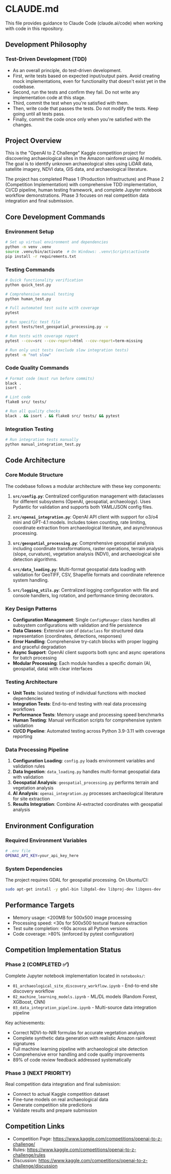 # CLAUDE.md

This file provides guidance to Claude Code (claude.ai/code) when working with code in this repository.

## Development Philosophy

### Test-Driven Development (TDD)

* As an overall principle, do test-driven development.
* First, write tests based on expected input/output pairs. Avoid creating mock implementations, even for functionality that doesn't exist yet in the codebase.
* Second, run the tests and confirm they fail. Do not write any implementation code at this stage.
* Third, commit the test when you're satisfied with them.
* Then, write code that passes the tests. Do not modify the tests. Keep going until all tests pass.
* Finally, commit the code once only when you're satisfied with the changes.

## Project Overview

This is the "OpenAI to Z Challenge" Kaggle competition project for discovering archaeological sites in the Amazon rainforest using AI models. The goal is to identify unknown archaeological sites using LiDAR data, satellite imagery, NDVI data, GIS data, and archaeological literature.

The project has completed Phase 1 (Production Infrastructure) and Phase 2 (Competition Implementation) with comprehensive TDD implementation, CI/CD pipeline, human testing framework, and complete Jupyter notebook workflow demonstrations. Phase 3 focuses on real competition data integration and final submission.

## Core Development Commands

### Environment Setup
```bash
# Set up virtual environment and dependencies
python -m venv .venv
source .venv/bin/activate  # On Windows: .venv\Scripts\activate
pip install -r requirements.txt
```

### Testing Commands
```bash
# Quick functionality verification
python quick_test.py

# Comprehensive manual testing
python human_test.py

# Full automated test suite with coverage
pytest

# Run specific test file
pytest tests/test_geospatial_processing.py -v

# Run tests with coverage report
pytest --cov=src --cov-report=html --cov-report=term-missing

# Run only unit tests (exclude slow integration tests)
pytest -m "not slow"
```

### Code Quality Commands
```bash
# Format code (must run before commits)
black .
isort .

# Lint code
flake8 src/ tests/

# Run all quality checks
black . && isort . && flake8 src/ tests/ && pytest
```

### Integration Testing
```bash
# Run integration tests manually
python manual_integration_test.py
```

## Code Architecture

### Core Module Structure

The codebase follows a modular architecture with these key components:

1. **`src/config.py`**: Centralized configuration management with dataclasses for different subsystems (OpenAI, geospatial, archaeology). Uses Pydantic for validation and supports both YAML/JSON config files.

2. **`src/openai_integration.py`**: OpenAI API client with support for o3/o4 mini and GPT-4.1 models. Includes token counting, rate limiting, coordinate extraction from archaeological literature, and asynchronous processing.

3. **`src/geospatial_processing.py`**: Comprehensive geospatial analysis including coordinate transformations, raster operations, terrain analysis (slope, curvature), vegetation analysis (NDVI), and archaeological site detection algorithms.

4. **`src/data_loading.py`**: Multi-format geospatial data loading with validation for GeoTIFF, CSV, Shapefile formats and coordinate reference system handling.

5. **`src/logging_utils.py`**: Centralized logging configuration with file and console handlers, log rotation, and performance timing decorators.

### Key Design Patterns

- **Configuration Management**: Single `ConfigManager` class handles all subsystem configurations with validation and file persistence
- **Data Classes**: Extensive use of `@dataclass` for structured data representation (coordinates, detections, responses)
- **Error Handling**: Comprehensive try-catch blocks with proper logging and graceful degradation
- **Async Support**: OpenAI client supports both sync and async operations for batch processing
- **Modular Processing**: Each module handles a specific domain (AI, geospatial, data) with clear interfaces

### Testing Architecture

- **Unit Tests**: Isolated testing of individual functions with mocked dependencies
- **Integration Tests**: End-to-end testing with real data processing workflows
- **Performance Tests**: Memory usage and processing speed benchmarks
- **Human Testing**: Manual verification scripts for comprehensive system validation
- **CI/CD Pipeline**: Automated testing across Python 3.9-3.11 with coverage reporting

### Data Processing Pipeline

1. **Configuration Loading**: `config.py` loads environment variables and validation rules
2. **Data Ingestion**: `data_loading.py` handles multi-format geospatial data with validation
3. **Geospatial Analysis**: `geospatial_processing.py` performs terrain and vegetation analysis
4. **AI Analysis**: `openai_integration.py` processes archaeological literature for site extraction
5. **Results Integration**: Combine AI-extracted coordinates with geospatial analysis

## Environment Configuration

### Required Environment Variables
```bash
# .env file
OPENAI_API_KEY=your_api_key_here
```

### System Dependencies
The project requires GDAL for geospatial processing. On Ubuntu/CI:
```bash
sudo apt-get install -y gdal-bin libgdal-dev libproj-dev libgeos-dev
```

## Performance Targets

- Memory usage: <200MB for 500x500 image processing
- Processing speed: <30s for 500x500 textural feature extraction
- Test suite completion: <60s across all Python versions
- Code coverage: >80% (enforced by pytest configuration)

## Competition Implementation Status

### Phase 2 (COMPLETED ✅)
Complete Jupyter notebook implementation located in `notebooks/`:
- `01_archaeological_site_discovery_workflow.ipynb` - End-to-end site discovery workflow
- `02_machine_learning_models.ipynb` - ML/DL models (Random Forest, XGBoost, CNN)
- `03_data_integration_pipeline.ipynb` - Multi-source data integration pipeline

Key achievements:
- Correct NDVI-to-NIR formulas for accurate vegetation analysis
- Complete synthetic data generation with realistic Amazon rainforest signatures
- Full machine learning pipeline with archaeological site detection
- Comprehensive error handling and code quality improvements
- 89% of code review feedback addressed systematically

### Phase 3 (NEXT PRIORITY)
Real competition data integration and final submission:
- Connect to actual Kaggle competition dataset
- Fine-tune models on real archaeological data
- Generate competition site predictions
- Validate results and prepare submission

## Competition Links

- Competition Page: https://www.kaggle.com/competitions/openai-to-z-challenge/
- Rules: https://www.kaggle.com/competitions/openai-to-z-challenge/rules
- Discussion: https://www.kaggle.com/competitions/openai-to-z-challenge/discussion